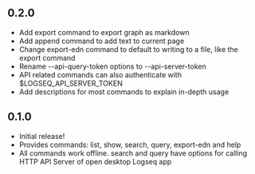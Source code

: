 ## 0.2.0
* Add export command to export graph as markdown
* Add append command to add text to current page
* Change export-edn command to default to writing to a file, like the export command
* Rename --api-query-token options to --api-server-token
* API related commands can also authenticate with $LOGSEQ_API_SERVER_TOKEN
* Add descriptions for most commands to explain in-depth usage

## 0.1.0

* Initial release!
* Provides commands: list, show, search, query, export-edn and help
* All commands work offline. search and query have options for calling HTTP API Server of
  open desktop Logseq app
